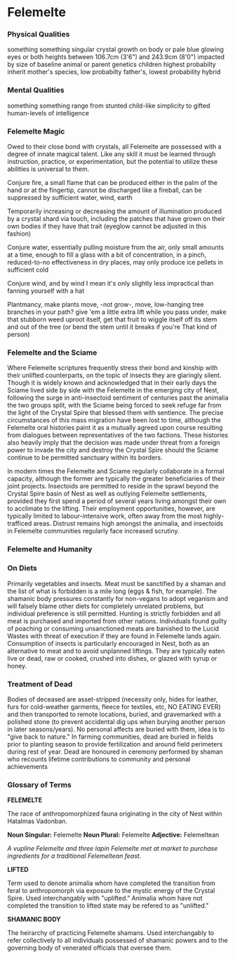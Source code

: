 # Felemelte

### Physical Qualities
something something singular crystal growth on body or pale blue glowing eyes or both
heights between 106.7cm (3'6") and 243.9cm (8'0") impacted by size of baseline animal or parent genetics
children highest probabilty inherit mother's species, low probabilty father's, lowest probability hybrid

### Mental Qualities
something something range from stunted child-like simplicity to gifted human-levels of intelligence

### Felemelte Magic
Owed to their close bond with crystals, all Felemelte are possessed with a degree of innate magical talent. Like any skill it must be learned through instruction, practice, or experimentation, but the potential to utilize these abilities is universal to them.

Conjure fire, a small flame that can be produced either in the palm of the hand or at the fingertip, cannot be discharged like a fireball, can be suppressed by sufficient water, wind, earth

Temporarily increasing or decreasing the amount of illumination produced by a crystal shard via touch, including the patches that have grown on their own bodies if they have that trait (eyeglow cannot be adjusted in this fashion)

Conjure water, essentially pulling moisture from the air, only small amounts at a time, enough to fill a glass with a bit of concentration, in a pinch, reduced-to-no effectiveness in dry places, may only produce ice pellets in sufficient cold

Conjure wind, and by wind I mean it's only slightly less impractical than fanning yourself with a hat

Plantmancy, make plants move, -not grow-, move, low-hanging tree branches in your path? give 'em a little extra lift while you pass under, make that stubborn weed uproot itself, get that fruit to wiggle itself off its stem and out of the tree (or bend the stem until it breaks if you're That kind of person)

### Felemelte and the Sciame
Where Felemelte scriptures frequently stress their bond and kinship with their unlifted counterparts, on the topic of insects they are glaringly silent. Though it is widely known and acknowledged that in their early days the Sciame lived side by side with the Felemelte in the emerging city of Nest, following the surge in anti-insectoid sentiment of centuries past the animalia the two groups split, with the Sciame being forced to seek refuge far from the light of the Crystal Spire that blessed them with sentience. The precise circumstances of this mass migration have been lost to time, although the Felemelte oral histories paint it as a mutually agreed upon course resulting from dialogues between representatives of the two factions. These histories also heavily imply that the decision was made under threat from a foreign power to invade the city and destroy the Crystal Spire should the Sciame continue to be permitted sanctuary within its borders.

In modern times the Felemelte and Sciame regularly collaborate in a formal capacity, although the former are typically the greater beneficiaries of their joint projects. Insectoids are permitted to reside in the sprawl beyond the Crystal Spire basin of Nest as well as outlying Felemelte settlements, provided they first spend a period of several years living amongst their own to acclimate to the lifting. Their employment opportunities, however, are typically limited to labour-intensive work, often away from the most highly-trafficed areas. Distrust remains high amongst the animalia, and insectoids in Felemelte communities regularly face increased scrutiny.

### Felemelte and Humanity


### On Diets
Primarily vegetables and insects. Meat must be sanctified by a shaman and the list of what is forbidden is a mile long (eggs & fish, for example). The shamanic body pressures constantly for non-vegans to adopt veganism and will falsely blame other diets for completely unrelated problems, but individual preference is still permitted. Hunting is strictly forbidden and all meat is purchased and imported from other nations. Individuals found guilty of poaching or consuming unsanctioned meats are banished to the Lucid Wastes with threat of execution if they are found in Felemelte lands again.
Consumption of insects is particularly encouraged in Nest, both as an alternative to meat and to avoid unplanned liftings. They are typically eaten live or dead, raw or cooked, crushed into dishes, or glazed with syrup or honey.

### Treatment of Dead
Bodies of deceased are asset-stripped (necessity only, hides for leather, furs for cold-weather garments, fleece for textiles, etc, NO EATING EVER) and then transported to remote locations, buried, and gravemarked with a polished stone (to prevent accidental dig ups when burying another person in later seasons/years). No personal affects are buried with them, idea is to "give back to nature." In farming communities, dead are buried in fields prior to planting season to provide fertilization and around field perimeters during rest of year.
Dead are honoured in ceremony performed by shaman who recounts lifetime contributions to community and personal achievements


### Glossary of Terms

**FELEMELTE**

The race of anthropomorphized fauna originating in the city of Nest within Hatalmas Vadonban.

**Noun Singular:** Felemelte **Noun Plural:** Felemelte **Adjective:** Felemeltean

*A vupline Felemelte and three lapin Felemelte met at market to purchase ingredients for a traditional Felemeltean feast.*

**LIFTED**

Term used to denote animalia whom have completed the transition from feral to anthropomorph via exposure to the mystic energy of the Crystal Spire. Used interchangably with "uplifted." Animalia whom have not completed the transition to lifted state may be refered to as "unlifted."

**SHAMANIC BODY**

The heirarchy of practicing Felemelte shamans. Used interchangably to refer collectively to all individuals possessed of shamanic powers and to the governing body of venerated officials that oversee them.
